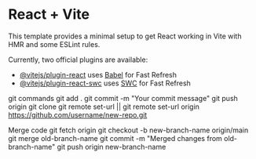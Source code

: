 # React + Vite

This template provides a minimal setup to get React working in Vite with HMR and some ESLint rules.

Currently, two official plugins are available:

- [@vitejs/plugin-react](https://github.com/vitejs/vite-plugin-react/blob/main/packages/plugin-react/README.md) uses [Babel](https://babeljs.io/) for Fast Refresh
- [@vitejs/plugin-react-swc](https://github.com/vitejs/vite-plugin-react-swc) uses [SWC](https://swc.rs/) for Fast Refresh

git commands
git add .
git commit -m "Your commit message"
git push origin <branch-name>
git clone <repository-url>
git remote set-url <name> <newurl>         || git remote set-url origin https://github.com/username/new-repo.git

Merge code
git fetch origin
git checkout -b new-branch-name origin/main
git merge old-branch-name
git commit -m "Merged changes from old-branch-name"
git push origin new-branch-name

